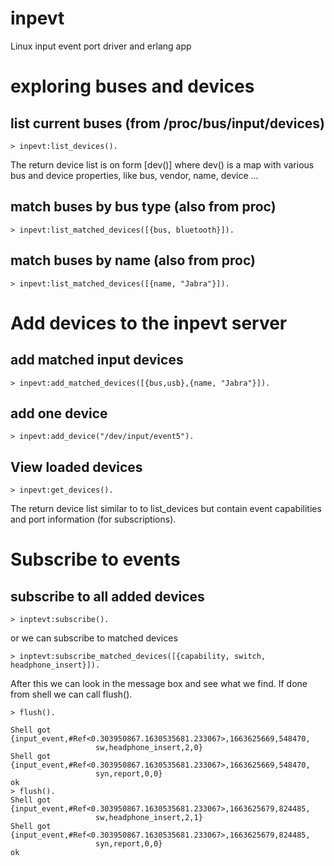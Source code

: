inpevt
======

Linux input event port driver and erlang app

# exploring buses and devices

## list current buses (from /proc/bus/input/devices)

    > inpevt:list_devices().
	
The return device list is on form [dev()] where dev()
is a map with various bus and device properties, like bus, vendor,
name, device ...
	
## match buses by bus type (also from proc)

	> inpevt:list_matched_devices([{bus, bluetooth}]).
	
## match buses by name (also from proc)

	> inpevt:list_matched_devices([{name, "Jabra"}]).

# Add devices to the inpevt server

## add matched input devices 

	> inpevt:add_matched_devices([{bus,usb},{name, "Jabra"}]).
	
## add one device

	> inpevt:add_device("/dev/input/event5").

## View loaded devices

	> inpevt:get_devices().

The return device list similar to to list_devices but contain event
capabilities and port information (for subscriptions).

# Subscribe to events

## subscribe to all added devices

	> inptevt:subscribe().

or we can subscribe to matched devices

	> inptevt:subscribe_matched_devices([{capability, switch, headphone_insert}]).

After this we can look in the message box and see what we find.
If done from shell we can call flush().

	> flush().

	Shell got {input_event,#Ref<0.303950867.1630535681.233067>,1663625669,548470,
                       sw,headphone_insert,2,0}
	Shell got {input_event,#Ref<0.303950867.1630535681.233067>,1663625669,548470,
                       syn,report,0,0}
	ok
	> flush().
	Shell got {input_event,#Ref<0.303950867.1630535681.233067>,1663625679,824485,
                       sw,headphone_insert,2,1}
	Shell got {input_event,#Ref<0.303950867.1630535681.233067>,1663625679,824485,
                       syn,report,0,0}
	ok
